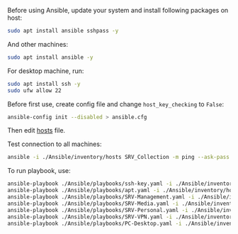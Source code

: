Before using Ansible, update your system and install following packages on host:
```bash
sudo apt install ansible sshpass -y
```

And other machines:
```bash
sudo apt install ansible -y
```

For desktop machine, run:
```bash
sudo apt install ssh -y
sudo ufw allow 22
```

Before first use, create config file and change `host_key_checking` to `False`:
```bash
ansible-config init --disabled > ansible.cfg
```

Then edit [hosts](/Ansible/inventory/hosts) file.

Test connection to all machines:
```bash
ansible -i ./Ansible/inventory/hosts SRV_Collection -m ping --ask-pass
```

To run playbook, use:
```bash
ansible-playbook ./Ansible/playbooks/ssh-key.yaml -i ./Ansible/inventory/hosts --ask-pass
ansible-playbook ./Ansible/playbooks/apt.yaml -i ./Ansible/inventory/hosts --ask-become-pass
ansible-playbook ./Ansible/playbooks/SRV-Management.yaml -i ./Ansible/inventory/hosts --ask-become-pass
ansible-playbook ./Ansible/playbooks/SRV-Media.yaml -i ./Ansible/inventory/hosts --ask-become-pass
ansible-playbook ./Ansible/playbooks/SRV-Personal.yaml -i ./Ansible/inventory/hosts --ask-become-pass
ansible-playbook ./Ansible/playbooks/SRV-VPN.yaml -i ./Ansible/inventory/hosts --ask-become-pass
ansible-playbook ./Ansible/playbooks/PC-Desktop.yaml -i ./Ansible/inventory/hosts --ask-become-pass
```